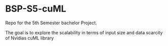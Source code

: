 # BSP-S5-cuML
Repo for the 5th Semester bachelor Project.

The goal is to explore the scalability in terms of input size and data scarcity of Nvidias cuML library
